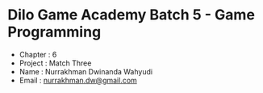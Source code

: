 # Dilo Game Academy Batch 5 - Game Programming
- Chapter : 6
- Project : Match Three
- Name    : Nurrakhman Dwinanda Wahyudi
- Email   : nurrakhman.dw@gmail.com
